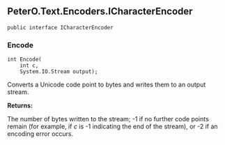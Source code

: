 ## PeterO.Text.Encoders.ICharacterEncoder

    public interface ICharacterEncoder

### Encode

    int Encode(
        int c,
        System.IO.Stream output);

Converts a Unicode code point to bytes and writes them to an output stream.

<b>Returns:</b>

The number of bytes written to the stream; -1 if no further code points remain (for example, if _c_ is -1 indicating the end of the stream), or -2 if an encoding error occurs.
